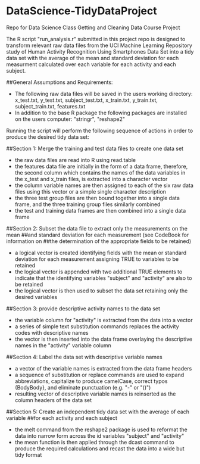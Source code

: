 DataScience-TidyDataProject
===========================

Repo for Data Science Class Getting and Cleaning Data Course Project

The R script "run_analysis.r" submitted in this project repo 
is designed to transform relevant raw data files from the UCI
Machine Learning Repository study of Human Activity Recognition Using
Smartphones Data Set into a tidy data set with the average of the mean and
standard deviation for each measurment calculated over each variable for
each activity and each subject.

##General Assumptions and Requirements:
* The following raw data files will be saved in the users working directory:
	x_test.txt, y_test.txt, subject_test.txt, x_train.txt, y_train.txt,
	subject_train.txt, features.txt
* In addition to the base R package the following packages are installed on
	the users computer:  "stringr", "reshape2"

Running the script will perform the following sequence of actions in order 
to produce the desired tidy data set:

##Section 1: Merge the training and test data files to create one data set
* the raw data files are read into R using read.table
* the features data file are initially in the form of a data frame,
	therefore, the second column which contains the names of the data
	variables in the x_test and x_train files, is extracted into a
	character vector
* the column variable names are then assigned to each of the six raw
	data files using this vector or a simple single character description
* the three test group files are then bound together into a single data
	frame, and the three training group files similarly combined
* the test and training data frames are then combined into a single
	data frame

##Section 2: Subset the data file to extract only the measurements on the mean
##and standard deviation for each measurement (see CodeBook for information on
##the determination of the appropriate fields to be retained)
* a logical vector is created identifying fields with the mean or standard
	deviation for each measurement assigning TRUE to variables to be retained
* the logical vector is appended with two additional TRUE elements to
	indicate that the identifying variables "subject" and "activity" are
	also to be retained
* the logical vector is then used to subset the data set retaining only
	the desired variables
	
##Section 3: provide descriptive activity names to the data set
* the variable column for "activity" is extracted from the data into a vector
* a series of simple text substitution commands replaces the activity
	codes with descriptive names
* the vector is then inserted into the data frame overlaying the descriptive
	names in the "activity" variable column
	
##Section 4: Label the data set with descriptive variable names
* a vector of the variable names is extracted from the data frame headers
* a sequence of substitution or replace commands are used to expand
	abbreviations, capitalize to produce camelCase, correct typos (BodyBody},
	and eliminate punctuation (e.g. "-" or "()")
* resulting vector of descriptive variable names is reinserted as the column
	headers of the data set
	
##Section 5: Create an independent tidy data set with the average of each variable
##for each activity and each subject
* the melt command from the reshape2 package is used to reformat the data into
	narrow form across the id variables "subject" and "activity"
* the mean function is then applied through the dcast command to produce the
	required calculations and recast the data into a wide but tidy format
